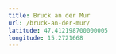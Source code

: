 ```yaml
---
title: Bruck an der Mur
url: /bruck-an-der-mur/
latitude: 47.412198700000005
longitude: 15.2721668
---
```

